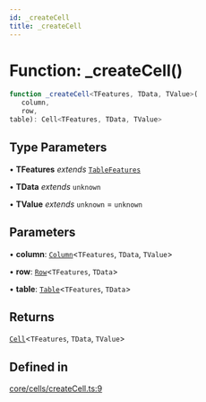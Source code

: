 ```yaml
---
id: _createCell
title: _createCell
---
```


# Function: \_createCell()

```ts
function _createCell<TFeatures, TData, TValue>(
   column, 
   row, 
table): Cell<TFeatures, TData, TValue>
```

## Type Parameters

• **TFeatures** *extends* [`TableFeatures`](../interfaces/tablefeatures.md)

• **TData** *extends* `unknown`

• **TValue** *extends* `unknown` = `unknown`

## Parameters

• **column**: [`Column`](../type-aliases/column.md)\<`TFeatures`, `TData`, `TValue`\>

• **row**: [`Row`](../type-aliases/row.md)\<`TFeatures`, `TData`\>

• **table**: [`Table`](../type-aliases/table.md)\<`TFeatures`, `TData`\>

## Returns

[`Cell`](../type-aliases/cell.md)\<`TFeatures`, `TData`, `TValue`\>

## Defined in

[core/cells/createCell.ts:9](https://github.com/TanStack/table/blob/b1e6b79157b0debc7222660572b06c8b857f4605/packages/table-core/src/core/cells/createCell.ts#L9)
